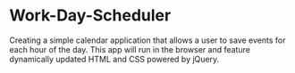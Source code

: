 # Work-Day-Scheduler
Creating a simple calendar application that allows a user to save events for each hour of the day. This app will run in the browser and feature dynamically updated HTML and CSS powered by jQuery.
